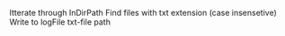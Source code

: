 Itterate through InDirPath
Find files with txt extension (case insensetive)
Write to logFile txt-file path